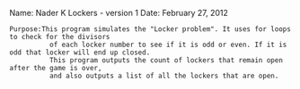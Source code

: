 Name: Nader K 
   Lockers - version 1
	Date: February 27, 2012
	
	Purpose:This program simulates the "Locker problem". It uses for loops to check for the divisors
			  of each locker number to see if it is odd or even. If it is odd that locker will end up closed.
			  This program outputs the count of lockers that remain open after the game is over,
			  and also outputs a list of all the lockers that are open.
